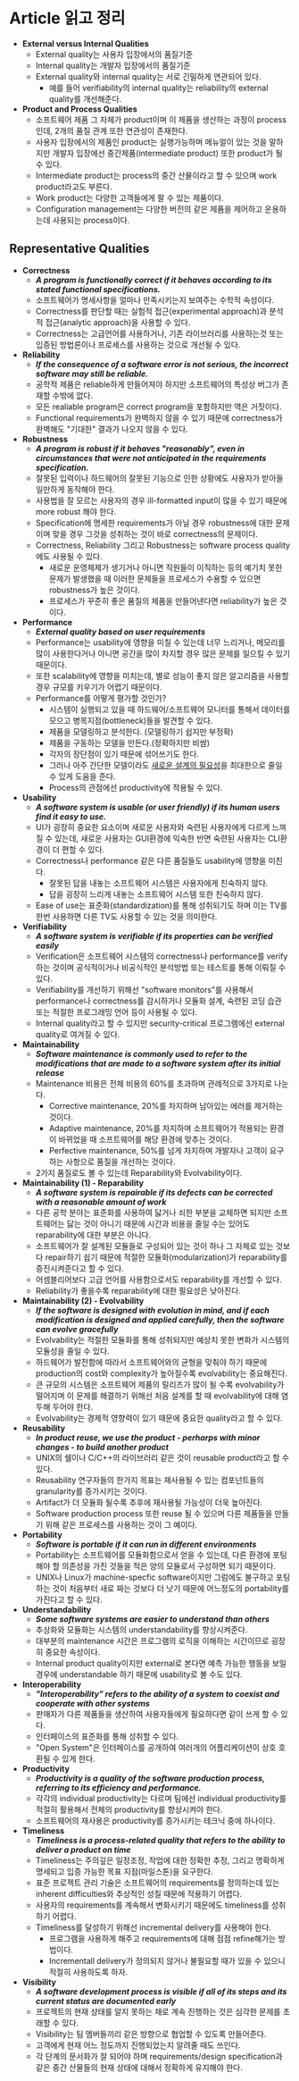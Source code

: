 # Article 읽고 정리

* **External versus Internal Qualities**
  * External quality는 사용자 입장에서의 품질기준
  * Internal quality는 개발자 입장에서의 품질기준
  * External quality와 internal quality는 서로 긴밀하게 연관되어 있다.
    * 예를 들어 verifiability의 internal quality는 reliability의 external quality를 개선해준다.
* **Product and Process Qualities**
  * 소프트웨어 제품 그 자체가 product이며 이 제품을 생산하는 과정이 process인데, 2개의 품질 관계 또한 연관성이 존재한다.
  * 사용자 입장에서의 제품인 product는 실행가능하며 메뉴얼이 있는 것을 말하지만 개발자 입장에선 중간제품(intermediate product) 또한 product가 될 수 있다.
  * Intermediate product는 process의 중간 산물이라고 할 수 있으며 work product라고도 부른다.
  * Work product는 다양한 고객들에게 팔 수 있는 제품이다.
  * Configuration management는 다양한 버전의 같은 제품을 제어하고 운용하는데 사용되는 process이다.

## Representative Qualities

* **Correctness**
  * ***A program is functionally correct if it behaves according to its stated functional specifications.***
  * 소프트웨어가 명세사항을 얼마나 만족시키는지 보여주는 수학적 속성이다.
  * Correctness를 판단할 때는 실험적 접근(experimental approach)과 분석적 접근(analytic approach)을 사용할 수 있다.
  * Correctness는 고급언어를 사용하거나, 기존 라이브러리를 사용하는것 또는 입증된 방법론이나 프로세스를 사용하는 것으로 개선될 수 있다.
* **Reliability**
  * ***If the consequence of a software error is not serious, the incorrect software may still be reliable.***
  * 공학적 제품은 reliable하게 만들어져야 하지만 소프트웨어의 특성상 버그가 존재할 수밖에 없다.
  * 모든 realiable program은 correct program을 포함하지만 역은 거짓이다.
  * Functional requirements가 완벽하지 않을 수 있기 때문에 correctness가 완벽해도 "기대한" 결과가 나오지 않을 수 있다.
* **Robustness**
  * ***A program is robust if it behaves "reasonably", even in circumstances that were not anticipated in the requirements specification.***
  * 잘못된 입력이나 하드웨어의 잘못된 기능으로 인한 상황에도 사용자가 받아들일만하게 동작해야 한다.
  * 사용법을 잘 모르는 사용자의 경우 ill-formatted input이 많을 수 있기 때문에 more robust 해야 한다.
  * Specification에 명세한 requirements가 아닐 경우 robustness에 대한 문제이며 맞을 경우 그것을 성취하는 것이 바로 correctness의 문제이다.
  * Correctness, Reliability 그리고 Robustness는 software process quality에도 사용될 수 있다.
    * 새로운 운영체제가 생기거나 아니면 직원들이 이직하는 등의 예기치 못한 문제가 발생했을 때 이러한 문제들을 프로세스가 수용할 수 있으면 robustness가 높은 것이다.
    * 프로세스가 꾸준히 좋은 품질의 제품을 만들어낸다면 reliability가 높은 것이다.
* **Performance**
  * ***External quality based on user requirements***
  * Performance는 usability에 영향을 미칠 수 있는데 너무 느리거나, 메모리를 많이 사용한다거나 아니면 공간을 많이 차지할 경우 많은 문제를 일으킬 수 있기 때문이다.
  * 또한 scalability에 영향을 미치는데, 별로 성능이 좋지 않은 알고리즘을 사용할 경우 규모를 키우기가 어렵기 때문이다.
  * Performance를 어떻게 평가할 것인가?
    * 시스템이 실행되고 있을 때 하드웨어/소프트웨어 모니터를 통해서 데이터를 모으고 병목지점(bottleneck)들을 발견할 수 있다.
    * 제품을 모델링하고 분석한다. (모델링하기 쉽지만 부정확)
    * 제품을 구동하는 모델을 만든다.(정확하지만 비쌈)
    * 각자의 장단점이 있기 때문에 섞어쓰기도 한다.
    * 그러나 아주 간단한 모델이라도 <u>새로운 설계의 필요성</u>을 최대한으로 줄일 수 있게 도움을 준다.
    * Process의 관점에선 productivity에 적용될 수 있다.
* **Usability**
  * ***A software system is usable (or user friendly) if its human users find it easy to use.***
  * UI가 굉장히 중요한 요소이며 새로운 사용자와 숙련된 사용자에게 다르게 느껴질 수 있는데, 새로운 사용자는 GUI환경에 익숙한 반면 숙련된 사용자는 CLI환경이 더 편할 수 있다.
  * Correctness나 performance 같은 다른 품질들도 usability에 영향을 미친다.
    * 잘못된 답을 내놓는 소프트웨어 시스템은 사용자에게 친숙하지 않다.
    * 답을 굉장히 느리게 내놓는 소프트웨어 시스템 또한 친숙하지 않다.
  * Ease of use는 표준화(standardization)를 통해 성취되기도 하며 이는 TV를 한번 사용하면 다른 TV도 사용할 수 있는 것을 의미한다.
* **Verifiability**
  * ***A software system is verifiable if its properties can be verified easily***
  * Verification은 소프트웨어 시스템의 correctness나 performance를 verify하는 것이며 공식적이거나 비공식적인 분석방법 또는 테스트를 통해 이뤄질 수 있다.
  * Verifiability를 개선하기 위해선 "software monitors"를 사용해서 performance나 correctness를 감시하거나 모듈화 설계, 숙련된 코딩 습관 또는 적절한 프로그래밍 언어 등이 사용될 수 있다.
  * Internal quality라고 할 수 있지만 security-critical 프로그램에선 external quality로 여겨질 수 있다.
* **Maintainability**
  * ***Software maintenance is commonly used to refer to the modifications that are made to a software system after its initial release***
  * Maintenance 비용은 전체 비용의 60%를 초과하며 관례적으로 3가지로 나눈다.
    * Corrective maintenance, 20%를 차지하며 남아있는 에러를 제거하는 것이다.
    * Adaptive maintenance, 20%를 차지하며 소프트웨어가 적용되는 환경이 바뀌었을 때 소프트웨어를 해당 환경에 맞추는 것이다.
    * Perfective maintenance, 50%를 넘게 차지하며 개발자나 고객이 요구하는 사항으로 품질을 개선하는 것이다.
  * 2가지 품질로도 볼 수 있는데 Reparability와 Evolvability이다.
* **Maintainability (1) - Reparability**
  * ***A software system is repairable if its defects can be corrected with a reasonable amount of work***
  * 다른 공학 분야는 표준화를 사용하여 닳거나 쇠한 부분을 교체하면 되지만 소프트웨어는 닳는 것이 아니기 때문에 시간과 비용을 줄일 수는 있어도 reparability에 대한 부분은 아니다.
  * 소프트웨어가 잘 설계된 모듈들로 구성되어 있는 것이 하나 그 자체로 있는 것보다 repair하기 쉽기 때문에 적절한 모듈화(modularization)가 reparability를 증진시켜준다고 할 수 있다.
  * 어셈블리어보다 고급 언어를 사용함으로서도 reparability를 개선할 수 있다.
  * Reliability가 좋을수록 reparability에 대한 필요성은 낮아진다.
* **Maintainability (2) - Evolvability**
  * ***If the software is designed with evolution in mind, and if each modification is designed and applied carefully, then the software can evolve gracefully***
  * Evolvability는 적절한 모듈화를 통해 성취되지만 예상치 못한 변화가 시스템의 모듈성을 줄일 수 있다.
  * 하드웨어가 발전함에 따라서 소프트웨어와의 균형을 맞춰야 하기 때문에 production의 cost와 complexity가 높아질수록 evolvability는 중요해진다.
  * 큰 규모의 시스템은 소프트웨어 제품의 릴리즈가 많이 될 수록 evolvability가 떨어지며 이 문제를 해결하기 위해선 처음 설계를 할 때 evolvability에 대해 염두해 두어야 한다.
  * Evolvability는 경제적 영향력이 있기 때문에 중요한 quality라고 할 수 있다.
* **Reusability**
  * ***In product reuse, we use the product - perharps with minor changes - to build another product***
  * UNIX의 쉘이나 C/C++의 라이브러리 같은 것이 reusable product라고 할 수 있다.
  * Reusability 연구자들의 한가지 목표는 재사용될 수 있는 컴포넌트들의 granularity를 증가시키는 것이다.
  * Artifact가 더 모듈화 될수록 추후에 재사용될 가능성이 더욱 높아진다.
  * Software production process 또한 reuse 될 수 있으며 다른 제품들을 만들기 위해 같은 프로세스를 사용하는 것이 그 예이다.
* **Portability**
  * ***Software is portable if it can run in different environments***
  * Portability는 소프트웨어를 모듈화함으로서 얻을 수 있는데, 다른 환경에 포팅해야 할 의존성을 가진 것들을 적은 양의 모듈로서 구성하면 되기 때문이다.
  * UNIX나 Linux가 machine-specfic software이지만 그럼에도 불구하고 포팅하는 것이 처음부터 새로 짜는 것보다 더 낫기 때문에 어느정도의 portability를 가진다고 할 수 있다.
* **Understandability**
  * ***Some software systems are easier to understand than others***
  * 추상화와 모듈화는 시스템의 understandability를 향상시켜준다.
  * 대부분의 maintenance 시간은 프로그램의 로직을 이해하는 시간이므로 굉장히 중요한 속성이다.
  * Internal product quality이지만 external로 본다면 예측 가능한 행동을 보일 경우에 understandable 하기 때문에 usability로 볼 수도 있다.
* **Interoperability**
  * ***"Interoperability" refers to the ability of a system to coexist and cooperate with other systems***
  * 판매자가 다른 제품들을 생산하여 사용자들에게 필요하다면 같이 쓰게 할 수 있다.
  * 인터페이스의 표준화를 통해 성취할 수 있다.
  * "Open System"은 인터페이스를 공개하여 여러개의 어플리케이션이 상호 호환될 수 있게 한다.
* **Productivity**
  * ***Productivity is a quality of the software production process, referring to its efficiency and performance.***
  * 각각의 individual productivity는 다르며 팀에선 individual productivity를 적절히 활용해서 전체의 productivity를 향상시켜야 한다.
  * 소프트웨어의 재사용은 productivity를 증가시키는 테크닉 중에 하나이다.
* **Timeliness**
  * ***Timeliness is a process-related quality that refers to the ability to deliver a product on time***
  * Timeliness는 주의깊은 일정조정, 작업에 대한 정확한 추정, 그리고 명확하게 명세되고 입증 가능한 목표 지점(마일스톤)을 요구한다.
  * 표준 프로젝트 관리 기술은 소프트웨어의 requirements를 정의하는데 있는 inherent difficulties와 추상적인 성질 때문에 적용하기 어렵다.
  * 사용자의 requirements를 계속해서 변화시키기 때문에도 timeliness를 성취하기 어렵다.
  * Timeliness를 달성하기 위해선 incremental delivery를 사용해야 한다.
    * 프로그램을 사용하게 해주고 requirements에 대해 점점 refine해가는 방법이다.
    * Incrementall delivery가 정의되지 않거나 불필요할 때가 있을 수 있으니 적절히 사용하도록 하자.
* **Visibility**
  * ***A software development process is visible if all of its steps and its current status are documented early***
  * 프로젝트의 현재 상태를 알지 못하는 채로 계속 진행하는 것은 심각한 문제를 초래할 수 있다.
  * Visibility는 팀 멤버들끼리 같은 방향으로 협업할 수 있도록 만들어준다.
  * 고객에게 현재 어느 정도까지 진행되었는지 알려줄 때도 쓰인다.
  * 각 단계의 문서화가 잘 되어야 하며 requirements/design specification과 같은 중간 산물들의 현재 상태에 대해서 정확하게 유지해야 한다.